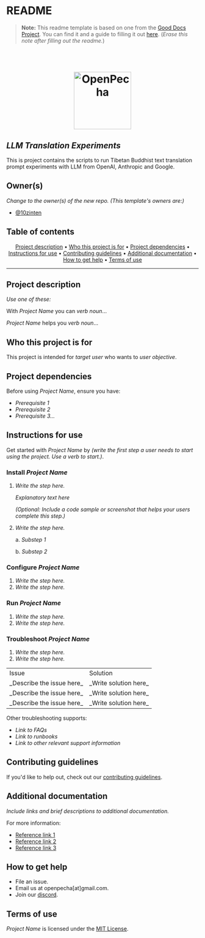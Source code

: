 # README

> **Note:** This readme template is based on one from the [Good Docs Project](https://thegooddocsproject.dev). You can find it and a guide to filling it out [here](https://gitlab.com/tgdp/templates/-/tree/main/readme). (_Erase this note after filling out the readme._)

<h1 align="center">
  <br>
  <a href="https://openpecha.org"><img src="https://avatars.githubusercontent.com/u/82142807?s=400&u=19e108a15566f3a1449bafb03b8dd706a72aebcd&v=4" alt="OpenPecha" width="150"></a>
  <br>
</h1>

## _LLM Translation Experiments_
This is project contains the scripts to run Tibetan Buddhist text translation prompt experiments with LLM from OpenAI, Anthropic and Google.

## Owner(s)

_Change to the owner(s) of the new repo. (This template's owners are:)_
- [@10zinten](https://github.com/10zinten)


## Table of contents
<p align="center">
  <a href="#project-description">Project description</a> •
  <a href="#who-this-project-is-for">Who this project is for</a> •
  <a href="#project-dependencies">Project dependencies</a> •
  <a href="#instructions-for-use">Instructions for use</a> •
  <a href="#contributing-guidelines">Contributing guidelines</a> •
  <a href="#additional-documentation">Additional documentation</a> •
  <a href="#how-to-get-help">How to get help</a> •
  <a href="#terms-of-use">Terms of use</a>
</p>
<hr>

## Project description
_Use one of these:_

With _Project Name_ you can _verb_ _noun_...

_Project Name_ helps you _verb_ _noun_...


## Who this project is for
This project is intended for _target user_ who wants to _user objective_.


## Project dependencies
Before using _Project Name_, ensure you have:
* _Prerequisite 1_
* _Prerequisite 2_
* _Prerequisite 3..._


## Instructions for use
Get started with _Project Name_ by _(write the first step a user needs to start using the project. Use a verb to start.)_.


### Install _Project Name_
1. _Write the step here._ 

    _Explanatory text here_ 
    
    _(Optional: Include a code sample or screenshot that helps your users complete this step.)_

2. _Write the step here._
 
    a. _Substep 1_ 
    
    b. _Substep 2_


### Configure _Project Name_
1. _Write the step here._
2. _Write the step here._


### Run _Project Name_
1. _Write the step here._
2. _Write the step here._


### Troubleshoot _Project Name_
1. _Write the step here._
2. _Write the step here._

<table>
  <tr>
   <td>
    Issue
   </td>
   <td>
    Solution
   </td>
  </tr>
  <tr>
   <td>
    _Describe the issue here_
   </td>
   <td>
    _Write solution here_
   </td>
  </tr>
  <tr>
   <td>
    _Describe the issue here_
   </td>
   <td>
    _Write solution here_
   </td>
  </tr>
  <tr>
   <td>
    _Describe the issue here_
   </td>
   <td>
    _Write solution here_
   </td>
  </tr>
</table>


Other troubleshooting supports:
* _Link to FAQs_
* _Link to runbooks_
* _Link to other relevant support information_


## Contributing guidelines
If you'd like to help out, check out our [contributing guidelines](/CONTRIBUTING.md).


## Additional documentation
_Include links and brief descriptions to additional documentation._

For more information:
* [Reference link 1](#)
* [Reference link 2](#)
* [Reference link 3](#)


## How to get help
* File an issue.
* Email us at openpecha[at]gmail.com.
* Join our [discord](https://discord.com/invite/7GFpPFSTeA).


## Terms of use
_Project Name_ is licensed under the [MIT License](/LICENSE.md).
